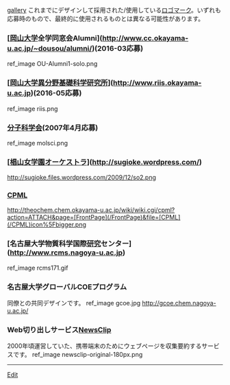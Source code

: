 ---
---
[gallery](/gallery)
これまでにデザインして採用された/使用している[ロゴマーク](/ロゴマーク)。いずれも応募時のもので、最終的に使用されるものとは異なる可能性があります。
### [[岡山大学](/岡山大学)全学同窓会Alumni](http://www.cc.okayama-u.ac.jp/~dousou/alumni/)(2016-03応募)
ref_image OU-Alumni1-solo.png
### [[岡山大学異分野基礎科学研究所](/岡山大学異分野基礎科学研究所)](http://www.riis.okayama-u.ac.jp)(2016-05応募)
ref_image riis.png
### [分子科学会](http://molsci.jp)(2007年4月応募)
ref_image molsci.png
### [[椙山女学園オーケストラ](/椙山女学園オーケストラ)](http://sugioke.wordpress.com/)
http://sugioke.files.wordpress.com/2009/12/so2.png
### [CPML](/CPML)
http://theochem.chem.okayama-u.ac.jp/wiki/wiki.cgi/cpml?action=ATTACH&page=[FrontPage](/FrontPage)&file=[CPML](/CPML)icon%5Fbigger.png
### [名古屋大学物質科学国際[研究](/研究)センター](http://www.rcms.nagoya-u.ac.jp)
ref_image rcms171.gif
### 名古屋大学グローバルCOEプログラム
同僚との共同デザインです。
ref_image gcoe.jpg
http://gcoe.chem.nagoya-u.ac.jp/
### Web切り出しサービス[NewsClip](/NewsClip)
2000年頃運営していた、携帯端末のためにウェブページを収集要約するサービスです。
ref_image newsclip-original-180px.png



----
[Edit](https://github.com/vitroid/vitroid.github.io/edit/master/MD/ロゴマーク.md)
